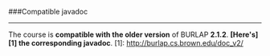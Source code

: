 ###Compatible javadoc
___
The course is **compatible with the older version** of BURLAP **2.1.2**. **[Here's][1] the corresponding javadoc**.
[1]: http://burlap.cs.brown.edu/doc_v2/